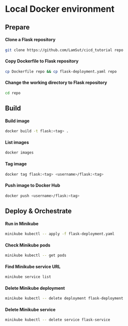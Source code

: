 # Local Docker environment

## Prepare
#### Clone a Flask repository
```bash
git clone https://github.com/LamSut/cicd_tutorial repo
```
#### Copy Dockerfile to Flask repository
```bash
cp Dockerfile repo && cp flask-deployment.yaml repo
```
#### Change the working directory to Flask repository
```bash
cd repo
```

## Build
#### Build image
```bash
docker build -t flask:<tag> .
```
#### List images
```bash
docker images
```
#### Tag image
```bash
docker tag flask:<tag> <username>/flask:<tag> 
```
#### Push image to Docker Hub
```bash
docker push <username>/flask:<tag>  
```

## Deploy & Orchestrate
#### Run in Minikube
```bash
minikube kubectl -- apply -f flask-deployment.yaml
```
#### Check Minikube pods
```bash
minikube kubectl -- get pods
```
#### Find Minikube service URL
```bash
minikube service list
```
#### Delete Minikube deployment
```bash
minikube kubectl -- delete deployment flask-deployment
```
#### Delete Minikube service
```bash
minikube kubectl -- delete service flask-service
```